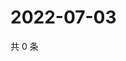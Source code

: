 # 2022-07-03

共 0 条

<!-- BEGIN WEIBO -->
<!-- 最后更新时间 Sun Jul 03 2022 04:15:55 GMT+0800 (China Standard Time) -->

<!-- END WEIBO -->
